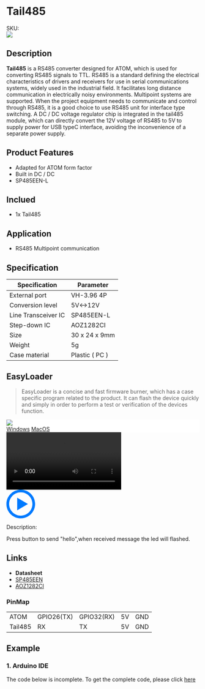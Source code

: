 # Tail485

<div class="badge badge-pill badge-primary product_sku_tag">SKU:</div>

<div class="product_pic"><img src="assets/img/product_pics/atom_base/Tail485/Tail485.webp"></div>

## Description

**Tail485** is a RS485 converter designed for ATOM, which is used for converting RS485 signals to TTL. RS485 is a standard defining the electrical characteristics of drivers and receivers for use in serial communications systems, widely used in the industrial field. It facilitates long distance communication in electrically noisy environments.  Multipoint systems are supported. When the project equipment needs to communicate and control through RS485, it is a good choice to use RS485 unit for interface type switching. A DC / DC voltage regulator chip is integrated in the tail485 module, which can directly convert the 12V voltage of RS485 to 5V to supply power for USB typeC interface, avoiding the inconvenience of a separate power supply.

## Product Features

- Adapted for ATOM form factor
- Built in DC / DC
- SP485EEN-L

## Inclued

- 1x Tail485

## Application

- RS485 Multipoint communication

## Specification

<table class="table-1">
    <thead>
    <tr>
        <th>Specification</th>
        <th>Parameter</th>
    </tr>
    </thead>
    <tbody>
        <tr>
            <td>External port</td>
            <td>VH-3.96 4P</td>
        </tr>
        <tr>
            <td>Conversion level</td>
            <td>5V<->12V</td>
        </tr>
        <tr>
            <td>Line Transceiver IC</td>
            <td>SP485EEN-L</td>
        </tr>
        <tr>
            <td>Step-down IC</td>
            <td>AOZ1282CI</td>
        </tr>
        <tr>
            <td>Size</td>
            <td>30 x 24 x 9mm</td>
        </tr>
        <tr>
            <td>Weight</td>
            <td>5g</td>
        </tr>
        <tr>
            <td>Case material</td>
            <td>Plastic ( PC )</td>
        </tr>
     </tbody>
</table>

## EasyLoader

>EasyLoader is a concise and fast firmware burner, which has a case specific program related to the product. It can flash the device quickly and simply in order to perform a test or verification of the devices function.

<div class="easyloader-box">
    <div style="background-color:white;">
        <div><img src="https://m5stack.oss-cn-shenzhen.aliyuncs.com/image/easyloader_intro.webp"></div>
        <div class="easyloader-btn">
            <a href="https://m5stack.oss-cn-shenzhen.aliyuncs.com/EasyLoader/Windows/ATOM_BASE/EasyLoader_TAIL485_ATOM_BASE.exe">Windows</a>
            <a href="https://m5stack.oss-cn-shenzhen.aliyuncs.com/EasyLoader/MacOS/ATOM_BASE/EasyLoader_TAIL485_ATOM_BASE.dmg">MacOS</a>
            <!-- <a>Linux</a>
            <a>MacOS</a> -->
        </div>
    </div>
    <div>
        <video id="example_video" controls>
            <source src="https://m5stack.oss-cn-shenzhen.aliyuncs.com/video/Product_example_video/AtomBase/Tail485.mp4" type="video/mp4">
        </video>
        <div class="easyloader-mask">
        <a>
            <svg id="play-btn" t="1583228776634" class="icon" viewBox="0 0 1024 1024" version="1.1" xmlns="http://www.w3.org/2000/svg" p-id="4152" width="75" height="75"><path d="M512 0C229.216 0 0 229.216 0 512s229.216 512 512 512 512-229.216 512-512S794.784 0 512 0z m0 928C282.24 928 96 741.76 96 512S282.24 96 512 96s416 186.24 416 416-186.24 416-416 416zM384 288l384 224-384 224z" p-id="4153" fill="#007aff"></path></svg></a>
            <p>Description:</p>
            <p>Press button to send "hello",when received message the led will flashed.</p>
        </div>
    </div>
</div>

## Links

-  **Datasheet** 
  - [SP485EEN](https://m5stack.oss-cn-shenzhen.aliyuncs.com/resource/docs/datasheet/hat/SP485EEN_en.pdf)
  - [AOZ1282CI](https://m5stack.oss-cn-shenzhen.aliyuncs.com/resource/docs/datasheet/atombase/tail485/AOZ1282CI-datasheet.pdf)

### PinMap

<table>
 <tr><td>ATOM</td><td>GPIO26(TX)</td><td>GPIO32(RX)</td><td>5V</td><td>GND</td></tr>
 <tr><td>Tail485</td><td>RX</td><td>TX</td><td>5V</td><td>GND</td></tr>
</table>


## Example

### 1. Arduino IDE

The code below is incomplete. To get the complete code, please click [here](https://github.com/m5stack/M5-ProductExampleCodes/tree/master/AtomBase/Tail485)



<script>

   var purchase_link = 'https://m5stack.com/collections/all/products/tail485';

   anchor_search(purchase_link);
   scrollFunc();

</script>
